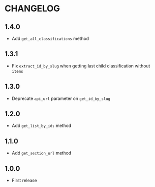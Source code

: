 CHANGELOG
=========

1.4.0
-----

* Add `get_all_classifications` method

1.3.1
-----

* Fix `extract_id_by_slug` when getting last child classification without `items`

1.3.0
-----

* Deprecate `api_url` parameter on `get_id_by_slug`

1.2.0
-----

* Add `get_list_by_ids` method

1.1.0
-----

* Add `get_section_url` method

1.0.0
-----

* First release
